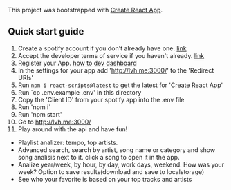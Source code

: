 This project was bootstrapped with [Create React App](https://github.com/facebook/create-react-app).

## Quick start guide

1. Create a spotify account if you don't already have one. [link](https://www.spotify.com/)
1. Accept the developer terms of service if you haven't already. [link](https://developer.spotify.com/dashboard)
1. Register your App. [how to](https://developer.spotify.com/documentation/general/guides/app-settings/#register-your-app) [dev dashboard](https://developer.spotify.com/dashboard/)
1. In the settings for your app add 'http://lvh.me:3000/' to the 'Redirect URIs'
1. Run `npm i react-scripts@latest` to get the latest for 'Create React App'
1. Run `cp .env.example .env' in this directory
1. Copy the 'Client ID' from your spotify app into the .env file
1. Run 'npm i`
1. Run 'npm start'
1. Go to http://lvh.me:3000/
1. Play around with the api and have fun!

- Playlist analizer: tempo, top artists.
- Advanced search, search by artist, song name or category and show song analisis next to it. click a song to open it in the app.
- Analize year/week, by hour, by day, work days, weekend. How was your week? Option to save results(download and save to localstorage)
- See who your favorite is based on your top tracks and artists
